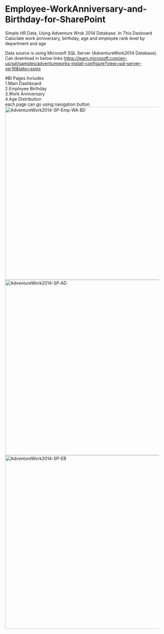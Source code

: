 # Employee-WorkAnniversary-and-Birthday-for-SharePoint
Simple HR Data, Using Adventure Wrok 2014 Database. In This Dasboard Caluclate work anniversary, birthday, age and employee rank level by department and age

Data source is using Microsoft SQL Server (AdventureWork2014 Database). Can download in below links
https://learn.microsoft.com/en-us/sql/samples/adventureworks-install-configure?view=sql-server-ver16&tabs=ssms


#BI Pages Includes<br>
1.Main Dashboard <br>
2.Employee Birthday<br>
3.Work Anniversary<br>
4.Age Distribution<br>
each page can go using navigation button
<br/>
<img width="564" alt="AdventureWork2014-SP-Emp-WA BD" src="https://github.com/user-attachments/assets/e81c2632-7752-4e09-b768-95927a6f5803"/>
<img width="572" alt="AdventureWork2014-SP-AD" src="https://github.com/user-attachments/assets/925cc94b-d658-480a-b164-7e47315c9a33" />
<img width="566" alt="AdventureWork2014-SP-EB" src="https://github.com/user-attachments/assets/eb4ca653-921f-4f13-9952-5772ddbe4564" />


